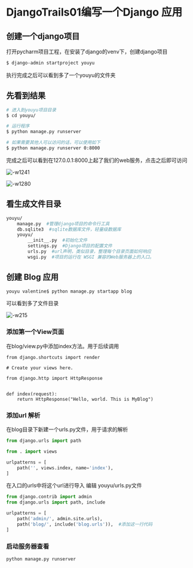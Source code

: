 # DjangoTrails01编写一个Django 应用

## 创建一个django项目

打开pycharm项目工程，在安装了django的venv下，创建django项目

```bash
$ django-admin startproject youyu
```

执行完成之后可以看到多了一个youyu的文件夹

## 先看到结果

```bash
# 进入到youyu项目目录
$ cd youyu/

# 运行程序
$ python manage.py runserver

# 如果需要其他人可以访问的话，可以使用如下
$ python manage.py runserver 0:8000
```

完成之后可以看到在127.0.0.1:8000上起了我们的web服务，点击之后即可访问

![-w1241](http://ossp.pengjunjie.com/mweb/15579745046709.jpg)

![-w1280](http://ossp.pengjunjie.com/mweb/15579745746022.jpg)

## 看生成文件目录

```bash
youyu/
    manage.py  #管理django项目的命令行工具
    db.sqlite3  #sqlite数据库文件，轻量级数据库
    youyu/ 
        __init__.py  #初始化文件
        settings.py  #Django项目的配置文件
        urls.py  #url声明，类似目录，整理每个目录页面如何响应
        wsgi.py  #项目的运行在 WSGI 兼容的Web服务器上的入口。
```

## 创建 Blog 应用

```bash
youyu valentine$ python manage.py startapp blog
```

可以看到多了文件目录

![-w215](http://ossp.pengjunjie.com/mweb/15579757428922.jpg)

### 添加第一个View页面

在blog/view.py中添加index方法。用于后续调用

```text
from django.shortcuts import render

# Create your views here.

from django.http import HttpResponse


def index(request):
    return HttpResponse("Hello, world. This is MyBlog")
```

### 添加url 解析

在blog目录下新建一个urls.py文件，用于请求的解析

```python
from django.urls import path

from . import views

urlpatterns = [
    path('', views.index, name='index'),
]
```

在入口的urls中将这个url进行导入 编辑 youyu/urls.py文件

```python
from django.contrib import admin
from django.urls import path, include

urlpatterns = [
    path('admin/', admin.site.urls),
    path('blog/', include('blog.urls')),  #添加这一行代码
]
```

### 启动服务器查看

```bash
python manage.py runserver
```

